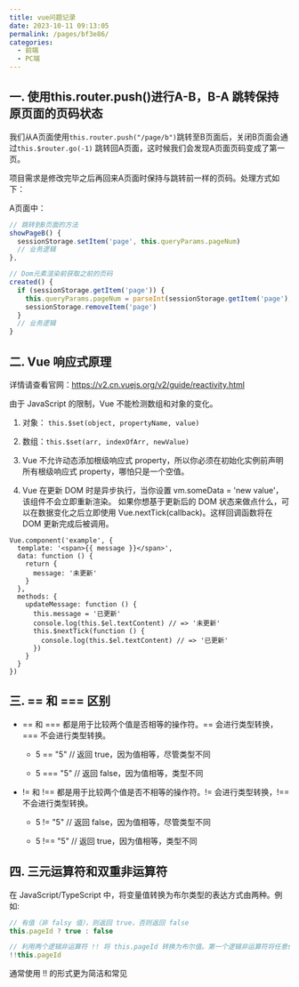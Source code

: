 ```yaml
---
title: vue问题记录
date: 2023-10-11 09:13:05
permalink: /pages/bf3e86/
categories:
  - 前端
  - PC端
---
```


## 一. 使用this.router.push()进行A-B，B-A 跳转保持原页面的页码状态

我们从A页面使用`this.router.push("/page/b")`跳转至B页面后，关闭B页面会通过`this.$router.go(-1)` 跳转回A页面，这时候我们会发现A页面页码变成了第一页。

项目需求是修改完毕之后再回来A页面时保持与跳转前一样的页码。处理方式如下：

A页面中：

``` javascript
// 跳转到B页面的方法
showPageB() {
  sessionStorage.setItem('page', this.queryParams.pageNum)
  // 业务逻辑
},

// Dom元素渲染前获取之前的页码
created() {
  if (sessionStorage.getItem('page')) {
    this.queryParams.pageNum = parseInt(sessionStorage.getItem('page'), 10)
    sessionStorage.removeItem('page')
  } 
  // 业务逻辑
}
```

## 二. Vue 响应式原理

详情请查看官网：<a href="" target="_blank">https://v2.cn.vuejs.org/v2/guide/reactivity.html</a>

由于 JavaScript 的限制，Vue 不能检测数组和对象的变化。

1. 对象： `this.$set(object, propertyName, value)`

2. 数组：`this.$set(arr, indexOfArr, newValue)`

3. Vue 不允许动态添加根级响应式 property，所以你必须在初始化实例前声明所有根级响应式 property，哪怕只是一个空值。

4. Vue 在更新 DOM 时是异步执行，当你设置 vm.someData = 'new value'，该组件不会立即重新渲染。
如果你想基于更新后的 DOM 状态来做点什么，可以在数据变化之后立即使用 Vue.nextTick(callback)。这样回调函数将在 DOM 更新完成后被调用。

```vue
Vue.component('example', {
  template: '<span>{{ message }}</span>',
  data: function () {
    return {
      message: '未更新'
    }
  },
  methods: {
    updateMessage: function () {
      this.message = '已更新'
      console.log(this.$el.textContent) // => '未更新'
      this.$nextTick(function () {
        console.log(this.$el.textContent) // => '已更新'
      })
    }
  }
})
```

## 三. == 和 === 区别

- == 和 === 都是用于比较两个值是否相等的操作符。== 会进行类型转换，=== 不会进行类型转换。

  - 5 == "5" // 返回 true，因为值相等，尽管类型不同

  - 5 === "5" // 返回 false，因为值相等，类型不同

- != 和 !== 都是用于比较两个值是否不相等的操作符。!= 会进行类型转换，!== 不会进行类型转换。

  - 5 != "5" // 返回 false，因为值相等，尽管类型不同

  - 5 !== "5" // 返回 true，因为值相等，类型不同

## 四. 三元运算符和双重非运算符

在 JavaScript/TypeScript 中，将变量值转换为布尔类型的表达方式由两种。例如: 

```js
// 有值（非 falsy 值），则返回 true，否则返回 false
this.pageId ? true : false  

// 利用两个逻辑非运算符 !! 将 this.pageId 转换为布尔值。第一个逻辑非运算符将任意值转换为其对应的布尔值，第二个逻辑非运算符则将其再次取反，达到同样的效果
!!this.pageId   
```

通常使用 !! 的形式更为简洁和常见

